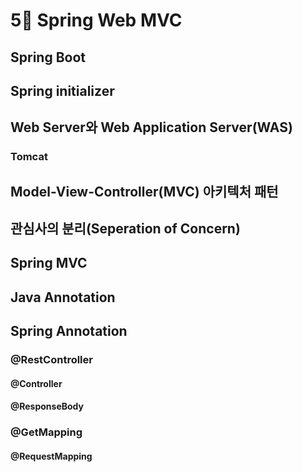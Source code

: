 # 5⃣ Spring Web MVC

## Spring Boot

## Spring initializer

## Web Server와 Web Application Server(WAS)

### Tomcat

## Model-View-Controller(MVC) 아키텍처 패턴

## 관심사의 분리(Seperation of Concern)

## Spring MVC

## Java Annotation

## Spring Annotation

### @RestController

#### @Controller

#### @ResponseBody

### @GetMapping

#### @RequestMapping
